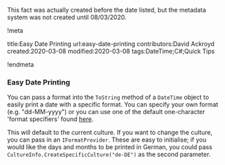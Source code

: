 This fact was actually created before the date listed, but the metadata system was not created until 08/03/2020.

!meta

title:Easy Date Printing
url:easy-date-printing
contributors:David Ackroyd
created:2020-03-08
modified:2020-03-08
tags:DateTime;C#;Quick Tips

!endmeta


### Easy Date Printing

You can pass a format into the `ToString` method of a `DateTime` object to easily print a date with a specific format. You can specify your own format (e.g. "dd-MM-yyyy") or you can use one of the default one-character 'format specifiers' found [here](https://docs.microsoft.com/en-us/dotnet/api/system.datetime.tostring?view=netframework-4.8).

This will default to the current culture. If you want to change the culture, you can pass in an `IFormatProvider`. These are easy to initialise; if you would like the days and months to be printed in German, you could pass `CultureInfo.CreateSpecificCulture("de-DE")` as the second parameter.
